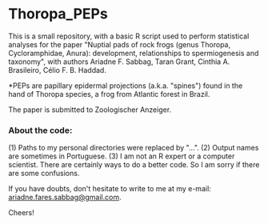 # Thoropa_PEPs

This is a small repository, with a basic R script used to perform statistical analyses for the paper "Nuptial pads of rock frogs (genus Thoropa, Cycloramphidae, Anura): development, relationships to spermiogenesis and taxonomy", with authors Ariadne F. Sabbag, Taran Grant, Cinthia A. Brasileiro, Célio F. B. Haddad.

*PEPs are papillary epidermal projections (a.k.a. "spines") found in the hand of Thoropa species, a frog from Atlantic forest in Brazil.

The paper is submitted to Zoologischer Anzeiger.

### About the code:
(1) Paths to my personal directories were replaced by "...".
(2) Output names are sometimes in Portuguese.
(3) I am not an R expert or a computer scientist. There are certainly ways to do a better code. So I am sorry if there are some confusions.

If you have doubts, don't hesitate to write to me at my e-mail: ariadne.fares.sabbag@gmail.com.

Cheers!

